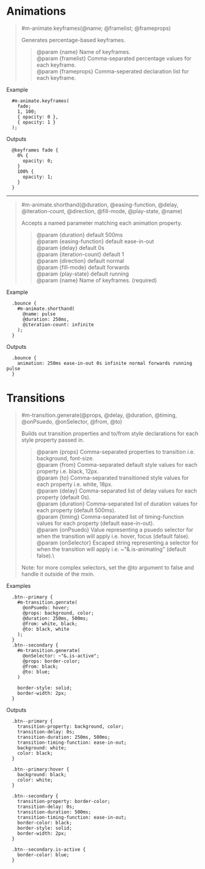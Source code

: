 # Animations

> #m-animate.keyframes(@name; @framelist; @frameprops)
> 
> Generates percentage-based keyframes.
> > @param {name} Name of keyframes.\
> > @param {framelist} Comma-separated percentage values for each keyframe.\
> > @param {frameprops} Comma-seperated declaration list for each keyframe.

Example
```
  #m-animate.keyframes(
    fade;
    1, 100;
    { opacity: 0 },
    { opacity: 1 }
  );
```
Outputs
```
  @keyframes fade {
    0% {
      opacity: 0;
    }
    100% {
      opacity: 1;
    }
  }
```
---
> #m-animate.shorthand(@duration, @easing-function, @delay, @iteration-count, @direction, @fill-mode, @play-state, @name)
> 
> Accepts a named parameter matching each animation property.
> > @param {duration} default 500ms\
> > @param {easing-function} default ease-in-out\
> > @param {delay} default 0s\
> > @param {iteration-count} default 1\
> > @param {direction} default normal\
> > @param {fill-mode} default forwards\
> > @param {play-state} default running\
> > @param {name} Name of keyframes. (required)

Example
```
  .bounce {
    #m-animate.shorthand(
      @name: pulse
      @duration: 250ms,
      @iteration-count: infinite
    );
  }
```
Outputs
```
  .bounce {
    animation: 250ms ease-in-out 0s infinite normal forwards running pulse
  }
```

# Transitions

> #m-transition.generate(@props, @delay, @duration, @timing, @onPsuedo, @onSelector, @from, @to)
> 
> Builds out transition properties and to/from style declarations for each style property passed in.
> > @param {props} Comma-separated properties to transition i.e. background, font-size.\
> > @param {from} Comma-separated default style values for each property i.e. black, 12px.\
> > @param {to} Comma-separated transitioned style values for each property i.e. white, 18px.\
> > @param {delay} Comma-separated list of delay values for each property (default 0s).\
> > @param {duration} Comma-separated list of duration values for each property (default 500ms).\
> > @param {timing} Comma-separated list of timing-function values for each property (default ease-in-out).\
> > @param {onPsuedo} Value representing a psuedo selector for when the transition will apply i.e. hover, focus (default false).\
> > @param {onSelector} Escaped string representing a selector for when the transition will apply i.e. ~"&.is-animating" (default false).\
>
> Note: for more complex selectors, set the @to argument to false and handle it outside of the mxin.

Examples
```
  .btn--primary {
    #m-transition.genrate(
      @onPsuedo: hover;
      @props: background, color;
      @duration: 250ms, 500ms;
      @from: white, black;
      @to: black, white
    );
  }
  .btn--secondary {
    #m-transition.generate(
      @onSelector: ~"&.is-active";
      @props: border-color;
      @from: black;
      @to: blue;
    )

    border-style: solid;
    border-width: 2px;
  }
```
Outputs
```
  .btn--primary {
    transition-property: background, color;
    transition-delay: 0s;
    transition-duration: 250ms, 500ms;
    transition-timing-function: ease-in-out;
    background: white;
    color: black;
  }

  .btn--primary:hover {
    background: black;
    color: white;
  }

  .btn--secondary {
    transition-property: border-color;
    transition-delay: 0s;
    transition-duration: 500ms;
    transition-timing-function: ease-in-out;
    border-color: black;
    border-style: solid;
    border-width: 2px;
  }
  
  .btn--secondary.is-active {
    border-color: blue;
  }
```
